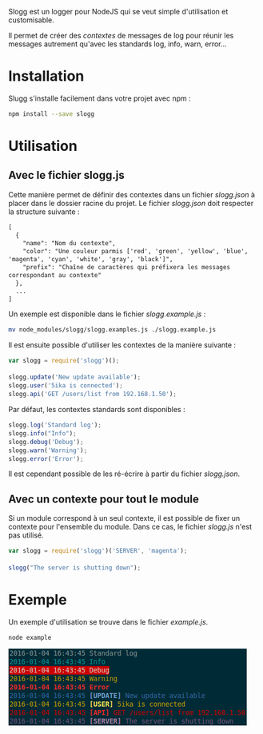 Slogg est un logger pour NodeJS qui se veut simple d'utilisation et customisable.

Il permet de créer des _contextes_ de messages de log pour réunir les messages autrement qu'avec les standards log, info, warn, error...

# Installation
Slugg s'installe facilement dans votre projet avec npm :

```bash
npm install --save slogg
```

# Utilisation
## Avec le fichier slogg.js
Cette manière permet de définir des contextes dans un fichier _slogg.json_ à placer dans le dossier racine du projet. Le fichier _slogg.json_ doit respecter la structure suivante :

```
[
  {
    "name": "Nom du contexte",
    "color": "Une couleur parmis ['red', 'green', 'yellow', 'blue', 'magenta', 'cyan', 'white', 'gray', 'black']",
    "prefix": "Chaîne de caractères qui préfixera les messages correspondant au contexte"
  },
  ...
]
```

Un exemple est disponible dans le fichier _slogg.example.js_ :

```bash
mv node_modules/slogg/slogg.examples.js ./slogg.example.js
```

Il est ensuite possible d'utiliser les contextes de la manière suivante :

```javascript
var slogg = require('slogg')();

slogg.update('New update available');
slogg.user('5ika is connected');
slogg.api('GET /users/list from 192.168.1.50');
```

Par défaut, les contextes standards sont disponibles :

```javascript
slogg.log('Standard log');
slogg.info("Info");
slogg.debug('Debug');
slogg.warn('Warning');
slogg.error('Error');
```

Il est cependant possible de les ré-écrire à partir du fichier _slogg.json_.

## Avec un contexte pour tout le module
Si un module correspond à un seul contexte, il est possible de fixer un contexte pour l'ensemble du module. Dans ce cas, le fichier _slogg.js_ n'est pas utilisé.

```javascript
var slogg = require('slogg')('SERVER', 'magenta');

slogg("The server is shutting down");
```

# Exemple
Un exemple d'utilisation se trouve dans le fichier _example.js_.

```bash
node example
```

![](https://raw.githubusercontent.com/5ika/SloggJS/master/example.png)

